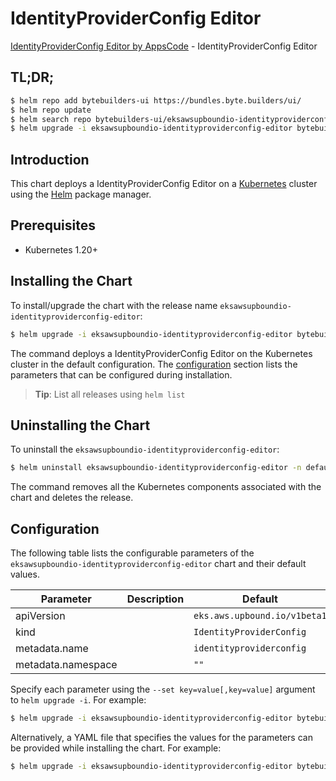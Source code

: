# IdentityProviderConfig Editor

[IdentityProviderConfig Editor by AppsCode](https://byte.builders) - IdentityProviderConfig Editor

## TL;DR;

```bash
$ helm repo add bytebuilders-ui https://bundles.byte.builders/ui/
$ helm repo update
$ helm search repo bytebuilders-ui/eksawsupboundio-identityproviderconfig-editor --version=v0.4.18
$ helm upgrade -i eksawsupboundio-identityproviderconfig-editor bytebuilders-ui/eksawsupboundio-identityproviderconfig-editor -n default --create-namespace --version=v0.4.18
```

## Introduction

This chart deploys a IdentityProviderConfig Editor on a [Kubernetes](http://kubernetes.io) cluster using the [Helm](https://helm.sh) package manager.

## Prerequisites

- Kubernetes 1.20+

## Installing the Chart

To install/upgrade the chart with the release name `eksawsupboundio-identityproviderconfig-editor`:

```bash
$ helm upgrade -i eksawsupboundio-identityproviderconfig-editor bytebuilders-ui/eksawsupboundio-identityproviderconfig-editor -n default --create-namespace --version=v0.4.18
```

The command deploys a IdentityProviderConfig Editor on the Kubernetes cluster in the default configuration. The [configuration](#configuration) section lists the parameters that can be configured during installation.

> **Tip**: List all releases using `helm list`

## Uninstalling the Chart

To uninstall the `eksawsupboundio-identityproviderconfig-editor`:

```bash
$ helm uninstall eksawsupboundio-identityproviderconfig-editor -n default
```

The command removes all the Kubernetes components associated with the chart and deletes the release.

## Configuration

The following table lists the configurable parameters of the `eksawsupboundio-identityproviderconfig-editor` chart and their default values.

|     Parameter      | Description |                 Default                 |
|--------------------|-------------|-----------------------------------------|
| apiVersion         |             | <code>eks.aws.upbound.io/v1beta1</code> |
| kind               |             | <code>IdentityProviderConfig</code>     |
| metadata.name      |             | <code>identityproviderconfig</code>     |
| metadata.namespace |             | <code>""</code>                         |


Specify each parameter using the `--set key=value[,key=value]` argument to `helm upgrade -i`. For example:

```bash
$ helm upgrade -i eksawsupboundio-identityproviderconfig-editor bytebuilders-ui/eksawsupboundio-identityproviderconfig-editor -n default --create-namespace --version=v0.4.18 --set apiVersion=eks.aws.upbound.io/v1beta1
```

Alternatively, a YAML file that specifies the values for the parameters can be provided while
installing the chart. For example:

```bash
$ helm upgrade -i eksawsupboundio-identityproviderconfig-editor bytebuilders-ui/eksawsupboundio-identityproviderconfig-editor -n default --create-namespace --version=v0.4.18 --values values.yaml
```
